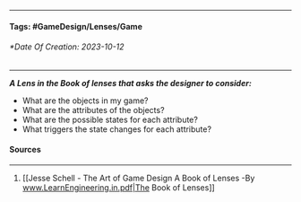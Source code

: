 __________________________________________________________________________
#### **Tags:** #GameDesign/Lenses/Game
###### *Date Of Creation: 2023-10-12
__________________________________________________________________________

***A Lens in the Book of lenses that asks the designer to consider:***
- What are the objects in my game?
- What are the attributes of the objects?
- What are the possible states for each attribute?
- What triggers the state changes for each attribute?
#### Sources
__________________________________________________________________________
1. [[Jesse Schell - The Art of Game Design A Book of Lenses -By www.LearnEngineering.in.pdf|The Book of Lenses]]